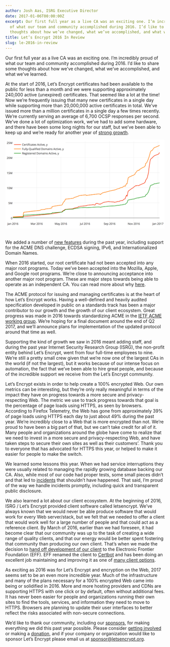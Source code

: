 ```yaml
---
author: Josh Aas, ISRG Executive Director
date: 2017-01-06T00:00:00Z
excerpt: Our first full year as a live CA was an exciting one. I’m incredibly proud
  of what our team and community accomplished during 2016. I’d like to share some
  thoughts about how we’ve changed, what we’ve accomplished, and what we’ve learned.
title: Let’s Encrypt 2016 In Review
slug: le-2016-in-review
---
```


Our first full year as a live CA was an exciting one. I’m incredibly proud of what our team and community accomplished during 2016. I’d like to share some thoughts about how we’ve changed, what we’ve accomplished, and what we’ve learned.

At the start of 2016, Let’s Encrypt certificates had been available to the public for less than a month and we were supporting approximately 240,000 active (unexpired) certificates. That seemed like a lot at the time! Now we’re frequently issuing that many new certificates in a single day while supporting more than 20,000,000 active certificates in total. We’ve issued more than a million certificates in a single day a few times recently. We’re currently serving an average of 6,700 OCSP responses per second. We’ve done a lot of optimization work, we’ve had to add some hardware, and there have been some long nights for our staff, but we’ve been able to keep up and we’re ready for another year of [strong growth](/stats/).

<p class="text-center"><img src="/images/Jan-6-2017-Cert-Stats.png" alt="Let's Encrypt certificate issuance statistics." style="width: 650px; margin-bottom: 17px;"/></p>
 
We added a number of [new features](/upcoming-features/) during the past year, including support for the ACME DNS challenge, ECDSA signing, IPv6, and Internationalized Domain Names.

When 2016 started, our root certificate had not been accepted into any major root programs. Today we’ve been accepted into the Mozilla, Apple, and Google root programs. We’re close to announcing acceptance into another major root program. These are major steps towards being able to operate as an independent CA. You can read more about why [here](/2016/08/05/le-root-to-be-trusted-by-mozilla.html).

The ACME protocol for issuing and managing certificates is at the heart of how Let’s Encrypt works. Having a well-defined and heavily audited specification developed in public on a standards track has been a major contributor to our growth and the growth of our client ecosystem. Great progress was made in 2016 towards standardizing ACME in the [IETF ACME working group](https://datatracker.ietf.org/wg/acme/charter/). We’re hoping for a final document around the end of Q2 2017, and we’ll announce plans for implementation of the updated protocol around that time as well.

Supporting the kind of growth we saw in 2016 meant adding staff, and during the past year Internet Security Research Group (ISRG), the non-profit entity behind Let’s Encrypt, went from four full-time employees to nine. We’re still a pretty small crew given that we’re now one of the largest CAs in the world (if not the largest), but it works because of our intense focus on automation, the fact that we’ve been able to hire great people, and because of the incredible support we receive from the Let’s Encrypt community.

Let’s Encrypt exists in order to help create a 100% encrypted Web. Our own metrics can be interesting, but they’re only really meaningful in terms of the impact they have on progress towards a more secure and privacy-respecting Web. The metric we use to track progress towards that goal is the percentage of page loads using HTTPS, as seen by browsers. According to Firefox Telemetry, the Web has gone from approximately 39% of page loads using HTTPS each day to just about 49% during the past year. We’re incredibly close to a Web that is more encrypted than not. We’re proud to have been a big part of that, but we can’t take credit for all of it. Many people and organizations around the globe have come to realize that we need to invest in a more secure and privacy-respecting Web, and have taken steps to secure their own sites as well as their customers’. Thank you to everyone that has advocated for HTTPS this year, or helped to make it easier for people to make the switch.

We learned some lessons this year. When we had service interruptions they were usually related to managing the rapidly growing database backing our CA. Also, while most of our code had proper tests, some small pieces didn’t and that led to [incidents](https://community.letsencrypt.org/c/incidents) that shouldn’t have happened. That said, I’m proud of the way we handle incidents promptly, including quick and transparent public disclosure.

We also learned a lot about our client ecosystem. At the beginning of 2016, ISRG / Let’s Encrypt provided client software called letsencrypt. We’ve always known that we would never be able produce software that would work for every Web server/stack, but we felt that we needed to offer a client that would work well for a large number of people and that could act as a reference client. By March of 2016, earlier than we had foreseen, it had become clear that our community was up to the task of creating a wide range of quality clients, and that our energy would be better spent fostering that community than producing our own client. That’s when we made the decision to [hand off development of our client](/2016/03/09/le-client-new-home.html) to the Electronic Frontier Foundation (EFF). EFF renamed the client to [Certbot](https://certbot.eff.org/) and has been doing an excellent job maintaining and improving it as one of [many client options](/docs/client-options/).

As exciting as 2016 was for Let’s Encrypt and encryption on the Web, 2017 seems set to be an even more incredible year. Much of the infrastructure and many of the plans necessary for a 100% encrypted Web came into being or solidified in 2016. More and more hosting providers and CDNs are supporting HTTPS with one click or by default, often without additional fees. It has never been easier for people and organizations running their own sites to find the tools, services, and information they need to move to HTTPS. Browsers are planning to update their user interfaces to better reflect the risks associated with non-secure connections.

We’d like to thank our community, including our [sponsors](/sponsors/), for making everything we did this past year possible. Please consider [getting involved](/getinvolved/) or making a [donation](/donate/), and if your company or organization would like to sponsor Let’s Encrypt please email us at [sponsor@letsencrypt.org](mailto:sponsor@letsencrypt.org).

